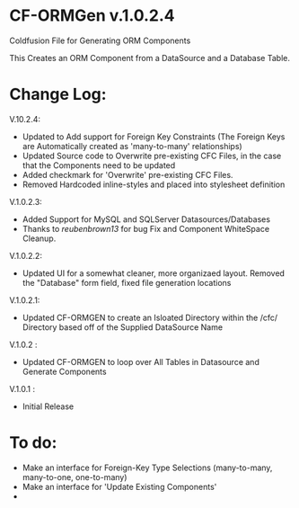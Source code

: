 CF-ORMGen v.1.0.2.4
=========

Coldfusion File for Generating ORM Components

This Creates an ORM Component from a DataSource and a Database Table.

Change Log:
==========
V.10.2.4:
  - Updated to Add support for Foreign Key Constraints (The Foreign Keys are Automatically created as 'many-to-many' relationships)
  - Updated Source code to Overwrite pre-existing CFC Files, in the case that the Components need to be updated
  - Added checkmark for 'Overwrite' pre-existing CFC Files.
  - Removed Hardcoded inline-styles and placed into stylesheet definition
    
V.1.0.2.3:
  - Added Support for MySQL and SQLServer Datasources/Databases
  - Thanks to *reubenbrown13* for bug Fix and Component WhiteSpace Cleanup. 
  
V.1.0.2.2:
   - Updated UI for a somewhat cleaner, more organizaed layout. Removed the "Database" form field, fixed file generation locations
   
V.1.0.2.1:
   - Updated CF-ORMGEN to create an Isloated Directory within the /cfc/ Directory based off of the Supplied DataSource Name
   
V.1.0.2 :
   - Updated CF-ORMGEN to loop over All Tables in Datasource and Generate Components
   
V.1.0.1 :
   - Initial Release
   
To do:
=========
   - Make an interface for Foreign-Key Type Selections (many-to-many, many-to-one, one-to-many)
   - Make an interface for 'Update Existing Components'
   -    
